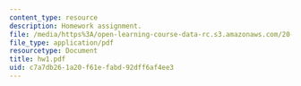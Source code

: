 ```yaml
---
content_type: resource
description: Homework assignment.
file: /media/https%3A/open-learning-course-data-rc.s3.amazonaws.com/20-309-biological-engineering-ii-instrumentation-and-measurement-fall-2006/c7a7db261a20f61efabd92dff6af4ee3_hw1.pdf
file_type: application/pdf
resourcetype: Document
title: hw1.pdf
uid: c7a7db26-1a20-f61e-fabd-92dff6af4ee3
---
```

